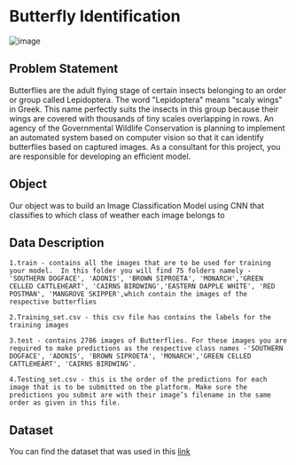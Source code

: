 # Butterfly Identification

![image](https://user-images.githubusercontent.com/22665704/165906591-8ec029d4-2bb4-4666-965a-779f85ff6468.png)


## Problem Statement

Butterflies are the adult flying stage of certain insects belonging to an order or group called Lepidoptera. The word "Lepidoptera" means "scaly wings" in Greek. This name perfectly suits the insects in this group because their wings are covered with thousands of tiny scales overlapping in rows.
An agency of the Governmental Wildlife Conservation is planning to implement an automated system based on computer vision so that it can identify butterflies based on captured images. As a consultant for this project, you are responsible for developing an efficient model.

## Object

Our object was to build an Image Classification Model using CNN that classifies to which class of weather each image belongs to

## Data Description

```
1.train - contains all the images that are to be used for training your model.  In this folder you will find 75 folders namely - 'SOUTHERN DOGFACE', 'ADONIS', 'BROWN SIPROETA', 'MONARCH','GREEN CELLED CATTLEHEART', 'CAIRNS BIRDWING','EASTERN DAPPLE WHITE', 'RED POSTMAN', 'MANGROVE SKIPPER',which contain the images of the respective butterflies

2.Training_set.csv - this csv file has contains the labels for the training images

3.test - contains 2786 images of Butterflies. For these images you are required to make predictions as the respective class names -'SOUTHERN DOGFACE', 'ADONIS', 'BROWN SIPROETA', 'MONARCH','GREEN CELLED CATTLEHEART', 'CAIRNS BIRDWING'.

4.Testing_set.csv - this is the order of the predictions for each image that is to be submitted on the platform. Make sure the predictions you submit are with their image’s filename in the same order as given in this file.
```

## Dataset

You can find the dataset that was used in this [link](https://drive.google.com/drive/folders/1YW2EK1jhy4zFOYdu3ZnH7ffx69wtH0-R?usp=sharing)
